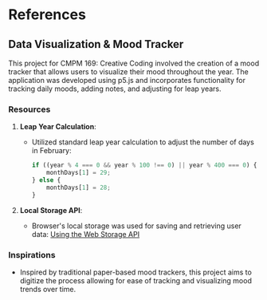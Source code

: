 # References

## Data Visualization & Mood Tracker

This project for CMPM 169: Creative Coding involved the creation of a mood tracker that allows users to visualize their mood throughout the year. The application was developed using p5.js and incorporates functionality for tracking daily moods, adding notes, and adjusting for leap years.

### Resources

1. **Leap Year Calculation**:
   - Utilized standard leap year calculation to adjust the number of days in February:
     ```javascript
     if ((year % 4 === 0 && year % 100 !== 0) || year % 400 === 0) {
         monthDays[1] = 29;
     } else {
         monthDays[1] = 28;
     }
     ```

2. **Local Storage API**:
   - Browser's local storage was used for saving and retrieving user data:
     [Using the Web Storage API](https://developer.mozilla.org/en-US/docs/Web/API/Web_Storage_API)

### Inspirations

- Inspired by traditional paper-based mood trackers, this project aims to digitize the process allowing for ease of tracking and visualizing mood trends over time.
